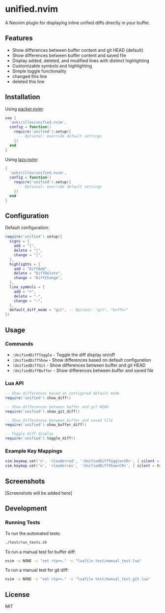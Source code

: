 # unified.nvim

A Neovim plugin for displaying inline unified diffs directly in your buffer.

## Features

- Show differences between buffer content and git HEAD (default)
- Show differences between buffer content and saved file
- Display added, deleted, and modified lines with distinct highlighting
- Customizable symbols and highlighting
- Simple toggle functionality
- changed this line
- deleted this line

## Installation

Using [packer.nvim](https://github.com/wbthomason/packer.nvim):

```lua
use {
  'axkirillov/unified.nvim',
  config = function()
    require('unified').setup({
      -- Optional: override default settings
    })
  end
}
```

Using [lazy.nvim](https://github.com/folke/lazy.nvim):

```lua
{
  'axkirillov/unified.nvim',
  config = function()
    require('unified').setup({
      -- Optional: override default settings
    })
  end
}
```

## Configuration

Default configuration:

```lua
require('unified').setup({
  signs = {
    add = "│",
    delete = "│",
    change = "│",
  },
  highlights = {
    add = "DiffAdd",
    delete = "DiffDelete",
    change = "DiffChange",
  },
  line_symbols = {
    add = "+",
    delete = "-",
    change = "~",
  },
  default_diff_mode = "git", -- Options: "git", "buffer"
})
```

## Usage

### Commands

- `:UnifiedDiffToggle` - Toggle the diff display on/off
- `:UnifiedDiffShow` - Show differences based on default configuration
- `:UnifiedDiffGit` - Show differences between buffer and git HEAD
- `:UnifiedDiffBuffer` - Show differences between buffer and saved file

### Lua API

```lua
-- Show differences based on configured default mode
require('unified').show_diff()

-- Show differences between buffer and git HEAD
require('unified').show_git_diff()

-- Show differences between buffer and saved file
require('unified').show_buffer_diff()

-- Toggle diff display
require('unified').toggle_diff()
```

### Example Key Mappings

```lua
vim.keymap.set('n', '<leader>ud', ':UnifiedDiffToggle<CR>', { silent = true })
vim.keymap.set('n', '<leader>us', ':UnifiedDiffShow<CR>', { silent = true })
```

## Screenshots

[Screenshots will be added here]

## Development

### Running Tests

To run the automated tests:

```bash
./test/run_tests.sh
```

To run a manual test for buffer diff:

```bash
nvim -u NONE -c "set rtp+=." -c "luafile test/manual_test.lua"
```

To run a manual test for git diff:

```bash
nvim -u NONE -c "set rtp+=." -c "luafile test/manual_test_git.lua"
```

## License

MIT
